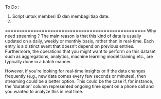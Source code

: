 To Do :
1. Script untuk memberi ID dan membagi tiap date.
2.



==================================================
Why need streaming ?
The main reason is that this kind of data is usually updated on a daily, weekly or monthly basis, rather than in real-time. Each entry is a distinct event that doesn't depend on previous entries. Furthermore, the operations that you might want to perform on this dataset such as aggregations, analytics, machine learning model training etc., are typically done in a batch manner.

However, if you're looking for real-time insights or if the data changes frequently (e.g., new data comes every few seconds or minutes), then streaming could be a better option. This could be the case if, for instance, the 'duration' column represented ongoing time spent on a phone call and you wanted to analyze this in real time.

